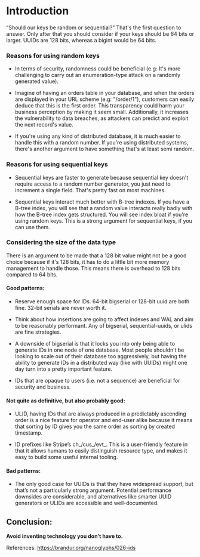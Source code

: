 # Introduction

“Should our keys be random or sequential?” That's the first question to answer. Only after that you should consider if your keys should be 64 bits or larger. UUIDs are 128 bits, whereas a bigint would be 64 bits.

### Reasons for using random keys

- In terms of security, randomness could be beneficial (e.g: It's more challenging to carry out an enumeration-type attack on a randomly generated value).

- Imagine of having an orders table in your database, and when the orders are displayed in your URL scheme (e.g: "/order/1"), customers can easily deduce that this is the first order. This transparency could harm your business perception by making it seem small. Additionally, it increases the vulnerability to data breaches, as attackers can predict and exploit the next record's value.

- If you're using any kind of distributed database, it is much easier to handle this with a random number. If you're using distributed systems, there's another argument to have something that's at least semi random.

### Reasons for using sequential keys

- Sequential keys are faster to generate because sequential key doesn't require access to a random number generator, you just need to increment a single field. That's pretty fast on most machines.

- Sequential keys interact much better with B-tree indexes. If you have a B-tree index, you will see that a random value interacts really badly with how the B-tree index gets structured. You will see index bloat if you're using random keys. This is a strong argument for sequential keys, if you can use them.

### Considering the size of the data type

There is an argument to be made that a 128 bit value might not be a good choice because if it's 128 bits, it has to do a little bit more memory management to handle those. This means there is overhead to 128 bits compared to 64 bits.

#### Good patterns:

- Reserve enough space for IDs. 64-bit bigserial or 128-bit uuid are both fine. 32-bit serials are never worth it.

- Think about how insertions are going to affect indexes and WAL and aim to be reasonably performant. Any of bigserial, sequential-uuids, or ulids are fine strategies.

- A downside of bigserial is that it locks you into only being able to generate IDs in one node of one database. Most people shouldn’t be looking to scale out of their database too aggressively, but having the ability to generate IDs in a distributed way (like with UUIDs) might one day turn into a pretty important feature.

- IDs that are opaque to users (i.e. not a sequence) are beneficial for security and business.

#### Not quite as definitive, but also probably good:

- ULID, having IDs that are always produced in a predictably ascending order is a nice feature for operator and end-user alike because it means that sorting by ID gives you the same order as sorting by created timestamp.

- ID prefixes like Stripe’s ch_/cus_/evt_. This is a user-friendly feature in that it allows humans to easily distinguish resource type, and makes it easy to build some useful internal tooling.

#### Bad patterns:

- The only good case for UUIDs is that they have widespread support, but that’s not a particularly strong argument. Potential performance downsides are considerable, and alternatives like smarter UUID generators or ULIDs are accessible and well-documented.

## Conclusion:

**Avoid inventing technology you don’t have to.**

References: https://brandur.org/nanoglyphs/026-ids
